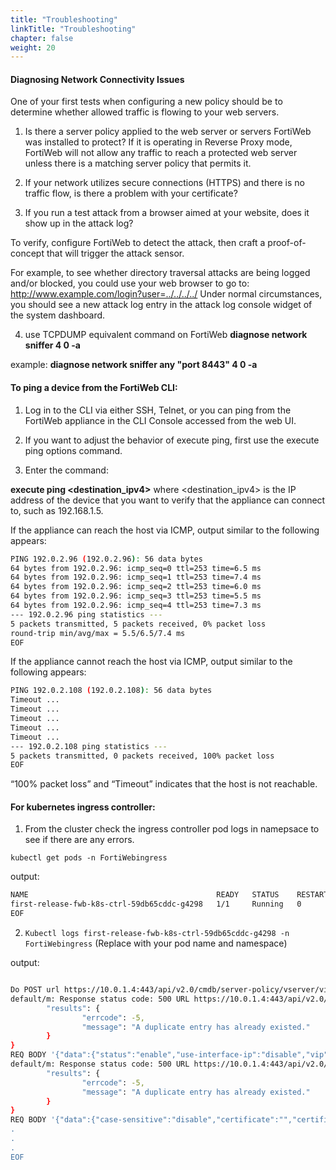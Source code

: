 ```yaml
---
title: "Troubleshooting"
linkTitle: "Troubleshooting"
chapter: false
weight: 20
---
```


#### Diagnosing Network Connectivity Issues

One of your first tests when configuring a new policy should be to determine whether allowed traffic is flowing to
your web servers.

1. Is there a server policy applied to the web server or servers FortiWeb was installed to protect? If it is
operating in Reverse Proxy mode, FortiWeb will not allow any traffic to reach a protected web server unless
there is a matching server policy that permits it.
2. If your network utilizes secure connections (HTTPS) and there is no traffic flow, is there a problem with your
certificate?

3. If you run a test attack from a browser aimed at your website, does it show up in the attack log?

To verify, configure FortiWeb to detect the attack, then craft a proof-of-concept that will trigger the attack sensor.

For example, to see whether directory traversal attacks are being logged and/or blocked, you could use your
web browser to go to:
http://www.example.com/login?user=../../../../
Under normal circumstances, you should see a new attack log entry in the attack log console widget of the
system dashboard.


4. use TCPDUMP equivalent command on FortiWeb **diagnose network sniffer <interface> <filter> 4 0 -a**

example: **diagnose network sniffer any "port 8443" 4 0  -a**

#### To ping a device from the FortiWeb CLI:

1. Log in to the CLI via either SSH, Telnet, or you can ping from the FortiWeb appliance in the CLI Console
accessed from the web UI.

2. If you want to adjust the behavior of execute ping, first use the execute ping options command.

3. Enter the command:

**execute ping <destination_ipv4>**
where <destination_ipv4> is the IP address of the device that you want to verify that the appliance can
connect to, such as 192.168.1.5. 

If the appliance can reach the host via ICMP, output similar to the following appears:

```bash
PING 192.0.2.96 (192.0.2.96): 56 data bytes
64 bytes from 192.0.2.96: icmp_seq=0 ttl=253 time=6.5 ms
64 bytes from 192.0.2.96: icmp_seq=1 ttl=253 time=7.4 ms
64 bytes from 192.0.2.96: icmp_seq=2 ttl=253 time=6.0 ms
64 bytes from 192.0.2.96: icmp_seq=3 ttl=253 time=5.5 ms
64 bytes from 192.0.2.96: icmp_seq=4 ttl=253 time=7.3 ms
--- 192.0.2.96 ping statistics ---
5 packets transmitted, 5 packets received, 0% packet loss
round-trip min/avg/max = 5.5/6.5/7.4 ms
EOF
```


If the appliance cannot reach the host via ICMP, output similar to the following appears:

```bash
PING 192.0.2.108 (192.0.2.108): 56 data bytes
Timeout ...
Timeout ...
Timeout ...
Timeout ...
Timeout ...
--- 192.0.2.108 ping statistics ---
5 packets transmitted, 0 packets received, 100% packet loss
EOF
```

“100% packet loss” and “Timeout” indicates that the host is not reachable.

#### For kubernetes ingress controller:

1. From the cluster check the ingress controller pod logs in namepsace to see if there are any errors.

```kubectl get pods -n FortiWebingress```

output:

```bash
NAME                                          READY   STATUS    RESTARTS   AGE
first-release-fwb-k8s-ctrl-59db65cddc-g4298   1/1     Running   0          2d15h
EOF
```

2. ```Kubectl logs first-release-fwb-k8s-ctrl-59db65cddc-g4298 -n FortiWebingress``` (Replace with your pod name and namespace)

output:

```bash

Do POST url https://10.0.1.4:443/api/v2.0/cmdb/server-policy/vserver/vip-list?mkey=default_m
default/m: Response status code: 500 URL https://10.0.1.4:443/api/v2.0/cmdb/server-policy/vserver/vip-list?mkey=default_m Resp {
        "results": {
                "errcode": -5,
                "message": "A duplicate entry has already existed."
        }
}
REQ BODY '{"data":{"status":"enable","use-interface-ip":"disable","vip":"default_m"}}'Do POST url https://10.0.1.4:443/api/v2.0/cmdb/server-policy/policy
default/m: Response status code: 500 URL https://10.0.1.4:443/api/v2.0/cmdb/server-policy/policy Resp {
        "results": {
                "errcode": -5,
                "message": "A duplicate entry has already existed."
        }
}
REQ BODY '{"data":{"case-sensitive":"disable","certificate":"","certificate-type":"disable","client-certificate-forwarding":"disable","client-certificate-forwarding-cert-header":"X-Client-Cert","
.
.
.
EOF
```